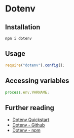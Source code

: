 # Dotenv

## Installation

```
npm i dotenv
```

## Usage

```js
require("dotenv").config();
```

## Accessing variables

```js
process.env.VARNAME;
```

## Further reading

- [Dotenv Quickstart](https://www.dotenv.org/docs/quickstart)
- [Dotenv - Github](https://github.com/motdotla/dotenv)
- [Dotenv - npm](https://www.npmjs.com/package/dotenv)
